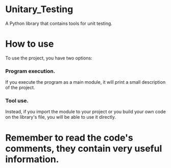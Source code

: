 # Unitary_Testing
A Python library that contains tools for unit testing.

# How to use
To use the project, you have two options:

### Program execution.
If you execute the program as a main module, it will
print a small description of the project. 

### Tool use.
Instead, if you import the module to your project or 
you build your own code on the library's file, you will
be able to use it directly.

# Remember to read the code's comments, they contain very useful information.
